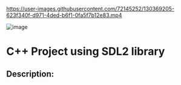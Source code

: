 

https://user-images.githubusercontent.com/72145252/130369205-623f340f-d971-4ded-b6f1-0fa5f7b12e83.mp4


![image](https://user-images.githubusercontent.com/72145252/130369224-219cceee-df44-407a-9764-abaa58a7d224.png)

# C++ Project using SDL2 library


## Description: 
